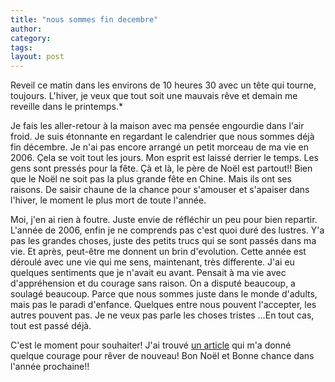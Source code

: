 ```yaml
---
title: "nous sommes fin decembre"
author:
category: 
tags: 
layout: post
---
```

Reveil ce matin dans les environs de 10 heures 30 avec un tête qui tourne, toujours. L'hiver, je veux que tout soit une mauvais rêve et demain me reveille dans le printemps.* 

Je fais les aller-retour à la maison avec ma pensée engourdie dans l'air froid. Je suis étonnante en regardant le calendrier que nous sommes déjà fin décembre. Je n'ai pas encore arrangé un petit morceau de ma vie en 2006. Çela se voit tout les jours. Mon esprit est laissé derrier le temps. Les gens sont pressés pour la fête. Çà et là, le père de Noël est partout!! Bien que le Noël ne soit pas la plus grande fête en Chine. Mais ils ont ses raisons. De saisir chaune de la chance pour s'amouser et s'apaiser dans l'hiver, le moment le plus mort de toute l'année. 

Moi, j'en ai rien à foutre. Juste envie de réfléchir un peu pour bien repartir.
L'année de 2006, enfin je ne comprends pas c'est quoi duré des lustres. Y'a pas les grandes choses, juste des petits trucs qui se sont passés dans ma vie. Et après, peut-être me donnent un brin d'evolution. Cette année est déroulé avec une vie qui me sens, maintenant, très differente. J'ai eu quelques sentiments que je n'avait eu avant. Pensait à ma vie avec d'appréhension et du courage sans raison. On a disputé beaucoup, a soulagé beaucoup. Parce que nous sommes juste dans le monde d'adults, mais pas le paradi d'enfance. Quelques entre nous pouvent l'accepter, les autres pouvent pas. Je ne veux pas parle les choses tristes …En tout cas, tout est passé déjà.

C'est le moment pour souhaiter! 
J'ai trouvé <a href="http://www.jolikiwi.com/?p=325" title="http://www.jolikiwi.com/?p=325">un article</a> qui m'a donné quelque courage pour rêver de nouveau!
Bon Noël et Bonne chance dans l'année prochaine!!

